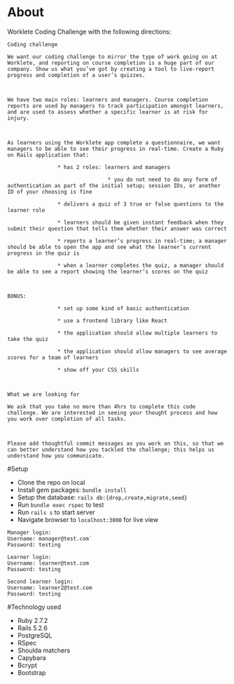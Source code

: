 # About

Worklete Coding Challenge with the following directions:

```
Coding challenge

We want our coding challenge to mirror the type of work going on at Worklete, and reporting on course completion is a huge part of our company. Show us what you’ve got by creating a tool to live-report progress and completion of a user’s quizzes.



We have two main roles: learners and managers. Course completion reports are used by managers to track participation amongst learners, and are used to assess whether a specific learner is at risk for injury.



As learners using the Worklete app complete a questionnaire, we want managers to be able to see their progress in real-time. Create a Ruby on Rails application that:

                * has 2 roles: learners and managers

                                * you do not need to do any form of authentication as part of the initial setup; session IDs, or another ID of your choosing is fine

                * delivers a quiz of 3 true or false questions to the learner role

                * learners should be given instant feedback when they submit their question that tells them whether their answer was correct

                * reports a learner’s progress in real-time; a manager should be able to open the app and see what the learner’s current progress in the quiz is

                * when a learner completes the quiz, a manager should be able to see a report showing the learner’s scores on the quiz



BONUS:

                * set up some kind of basic authentication

                * use a frontend library like React

                * the application should allow multiple learners to take the quiz

                * the application should allow managers to see average scores for a team of learners

                * show off your CSS skills



What we are looking for

We ask that you take no more than 4hrs to complete this code challenge. We are interested in seeing your thought process and how you work over completion of all tasks.



Please add thoughtful commit messages as you work on this, so that we can better understand how you tackled the challenge; this helps us understand how you communicate.
```
#Setup


 - Clone the repo on local
 - Install gem packages: `bundle install`
 - Setup the database: `rails db:{drop,create,migrate,seed}`
 - Run `bundle exec rspec` to test
 - Run `rails s` to start server
 - Navigate browser to `localhost:3000` for live view
 ```
 Manager login:
 Username: manager@test.com`
 Password: testing

 Learner login:
 Username: learner@test.com
 Password: testing

 Second learner login:
 Username: learner2@test.com
 Password: testing

 ```

#Technology used
- Ruby 2.7.2
- Rails 5.2.6
- PostgreSQL
- RSpec
- Shoulda matchers
- Capybara
- Bcrypt
- Bootstrap
